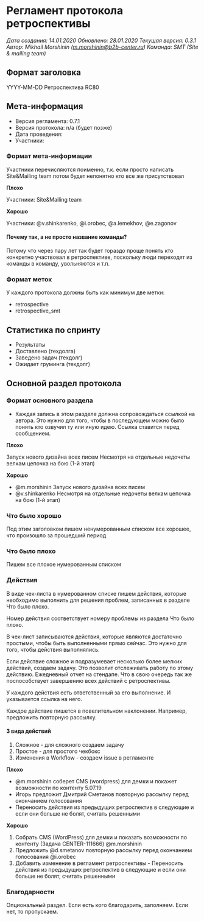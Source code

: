 # Регламент протокола ретроспективы

*Дата создания: 14.01.2020
Обновлено: 28.01.2020 
Текущая версия: 0.3.1
Автор: Mikhail Morshinin (m.morshinin@b2b-center.ru)
Команда: SMT (Site & mailing team)*

## Формат заголовка

YYYY-MM-DD Ретроспектива RC80

## Мета-информация

* Версия регламента: 0.7.1
* Версия протокола: n/a (будет позже)
* Дата проведения:
* Участники: 

### Формат мета-информации

Участники перечисляются поименно, т.к. если просто написать
Site&Mailing team потом будет непонятно кто все же присутствовал

**Плохо**

Участники: Site&Mailing team

**Хорошо**

Участники: @v.shinkarenko, @i.orobec, @a.lemekhov, @e.zagonov

#### Почему так, а не просто название команды?

Потому что через пару лет так будет гораздо проще понять кто конкретно участвовал в ретроспективе,
поскольку люди переходят из команды в команду, увольняются и т.п.

### Формат меток

У каждого протокола должны быть как минимум две метки:

* retrospective
* retrospective_smt

## Статистика по спринту

* Результаты
* Доставлено (техдолга)
* Заведено задач (техдолг)
* Ожидает груминга (техдолг)

## Основной раздел протокола

### Формат основного раздела

* Каждая запись в этом разделе должна сопровождаться ссылкой на автора. 
Это нужно для того, чтобы в последующем можно было понять кто
озвучил ту или иную идею. Ссылка ставится перед сообщением.

**Плохо**

Запуск нового дизайна всех писем
Несмотря на отдельные недочеты велкам цепочка на бою (1-й этап)

**Хорошо**

* @m.morshinin Запуск нового дизайна всех писем
* @v.shinkarenko Несмотря на отдельные недочеты велкам цепочка на бою (1-й этап)

### Что было хорошо

Под этим заголовком пишем ненумерованным списком все хорошее, 
что произошло за прошедший период

### Что было плохо

Пишем все плохое нумерованным списком

### Действия

В виде чек-листа в нумерованном списке пишем действия, которые необходимо выполнить 
для решения проблем, записанных в разделе Что было плохо.

Номер действия соответствует номеру проблемы из раздела Что было плохо.

В чек-лист записываются действия, которые являются достаточно
простыми, чтобы быть выполненными прямо сейчас. Это нужно для того,
чтобы действия выполнялись.

Если действие сложное и подразумевает несколько более мелких действий,
создаем задачу. Это позволит отслеживать работу по этому действию.
Ежедневный отчет на стендапе. Что в свою очередь так же поспособствует
завершению всех действий с ретроспективы.

У каждого действия есть ответственный за его выполнение. И указывается ссылка на него.

Каждое действие пишется в повелительном наклонении. Например, предложить повторную рассылку.

#### 3 вида действий

1. Сложное - для сложного создаем задачу
2. Простое - для простого чекбокс
3. Изменения в Workflow - создаем issue в регламенте

**Плохо**

* @m.morshinin соберет CMS (wordpress) для демки и покажет возможности по контенту 5.07.19
* Игорь предложит Дмитрий Сметанов повторную рассылку перед окончанием голосования
* Переносить действия из предыдущих ретроспектив в следующие и если они больше не болят, считать решенными 

**Хорошо**

1. Собрать CMS (WordPress) для демки и показать возможности по контенту (Задача CENTER-111666) @m.morshinin
2. Предложить @d.smetanov повторную рассылку перед окончанием голосования @i.orobec
3. Добавить изменение в регламент ретроспективы - Переносить действия из предыдущих ретроспектив в следующие и если они больше не болят, считать решенными 

### Благодарности

Опциональный раздел. Если есть кого благодарить, заполняем. Если нет, то пропускаем.
